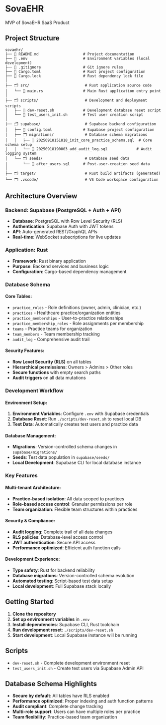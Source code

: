 # SovaEHR
MVP of SovaEHR SaaS Product

## Project Structure

```
sovaehr/
├── 📄 README.md                    # Project documentation
├── 📄 .env                         # Environment variables (local development)
├── 📄 .gitignore                   # Git ignore rules
├── 📄 Cargo.toml                   # Rust project configuration
├── 📄 Cargo.lock                   # Rust dependency lock file
│
├── 🗂️ src/                         # Rust application source code
│   └── 📄 main.rs                  # Main Rust application entry point
│
├── 🗂️ scripts/                     # Development and deployment scripts
│   ├── 📄 dev-reset.sh             # Development database reset script
│   └── 📄 test_users_init.sh       # Test user creation script
│
├── 🗂️ supabase/                    # Supabase backend configuration
│   ├── 📄 config.toml              # Supabase project configuration
│   ├── 🗂️ migrations/              # Database schema migrations
│   │   ├── 📄 20250918151818_init_core_practice_schema.sql  # Core schema setup
│   │   └── 📄 20250918190003_add_audit_log.sql             # Audit logging system
│   └── 🗂️ seeds/                   # Database seed data
│       └── 📄 after_users.sql      # Post-user-creation seed data
│
├── 🗂️ target/                      # Rust build artifacts (generated)
└── 🗂️ .vscode/                     # VS Code workspace configuration
```

## Architecture Overview

### **Backend: Supabase (PostgreSQL + Auth + API)**
- **Database**: PostgreSQL with Row Level Security (RLS)
- **Authentication**: Supabase Auth with JWT tokens
- **API**: Auto-generated REST/GraphQL APIs
- **Real-time**: WebSocket subscriptions for live updates

### **Application: Rust**
- **Framework**: Rust binary application
- **Purpose**: Backend services and business logic
- **Configuration**: Cargo-based dependency management

### **Database Schema**

#### Core Tables:
- `practice_roles` - Role definitions (owner, admin, clinician, etc.)
- `practices` - Healthcare practice/organization entities
- `practice_memberships` - User-to-practice relationships
- `practice_membership_roles` - Role assignments per membership
- `teams` - Practice teams for organization
- `team_members` - Team membership tracking
- `audit_log` - Comprehensive audit trail

#### Security Features:
- **Row Level Security (RLS)** on all tables
- **Hierarchical permissions**: Owners > Admins > Other roles
- **Secure functions** with empty search paths
- **Audit triggers** on all data mutations

### **Development Workflow**

#### Environment Setup:
1. **Environment Variables**: Configure `.env` with Supabase credentials
2. **Database Reset**: Run `./scripts/dev-reset.sh` to reset local DB
3. **Test Data**: Automatically creates test users and practice data

#### Database Management:
- **Migrations**: Version-controlled schema changes in `supabase/migrations/`
- **Seeds**: Test data population in `supabase/seeds/`
- **Local Development**: Supabase CLI for local database instance

### **Key Features**

#### Multi-tenant Architecture:
- **Practice-based isolation**: All data scoped to practices
- **Role-based access control**: Granular permissions per role
- **Team organization**: Flexible team structures within practices

#### Security & Compliance:
- **Audit logging**: Complete trail of all data changes
- **RLS policies**: Database-level access control
- **JWT authentication**: Secure API access
- **Performance optimized**: Efficient auth function calls

#### Development Experience:
- **Type safety**: Rust for backend reliability
- **Database migrations**: Version-controlled schema evolution
- **Automated testing**: Script-based test data setup
- **Local development**: Full Supabase stack locally

## Getting Started

1. **Clone the repository**
2. **Set up environment variables** in `.env`
3. **Install dependencies**: Supabase CLI, Rust toolchain
4. **Run development reset**: `./scripts/dev-reset.sh`
5. **Start development**: Local Supabase instance will be running

## Scripts

- `dev-reset.sh` - Complete development environment reset
- `test_users_init.sh` - Create test users via Supabase Admin API

## Database Schema Highlights

- **Secure by default**: All tables have RLS enabled
- **Performance optimized**: Proper indexing and auth function patterns
- **Audit compliant**: Complete change tracking
- **Multi-role support**: Users can have multiple roles per practice
- **Team flexibility**: Practice-based team organization
